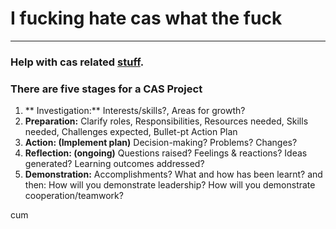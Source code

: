 # I fucking hate cas what the fuck
---
### Help with cas related [stuff](https://docs.google.com/document/d/1bG_iNogqem6cmfY2X0idNKTCFamUNp-MtGMex808p5A/edit#).

### There are five stages for a CAS Project
1. ** Investigation:** Interests/skills?, Areas for growth? 
2. **Preparation:** Clarify roles, Responsibilities, Resources needed, Skills needed, Challenges expected, Bullet-pt Action Plan 
3. **Action: (Implement plan)** Decision-making? Problems? Changes?
4. **Reflection: (ongoing)** Questions raised? Feelings & reactions? Ideas generated? Learning outcomes addressed? 
5. **Demonstration:** Accomplishments? What and how has been learnt? and then: How will you demonstrate leadership? How will you demonstrate cooperation/teamwork?


cum